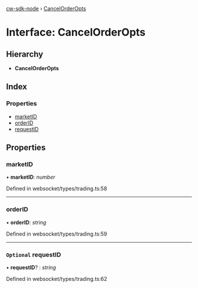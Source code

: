 [cw-sdk-node](../README.md) › [CancelOrderOpts](cancelorderopts.md)

# Interface: CancelOrderOpts

## Hierarchy

* **CancelOrderOpts**

## Index

### Properties

* [marketID](cancelorderopts.md#marketid)
* [orderID](cancelorderopts.md#orderid)
* [requestID](cancelorderopts.md#optional-requestid)

## Properties

###  marketID

• **marketID**: *number*

Defined in websocket/types/trading.ts:58

___

###  orderID

• **orderID**: *string*

Defined in websocket/types/trading.ts:59

___

### `Optional` requestID

• **requestID**? : *string*

Defined in websocket/types/trading.ts:62

